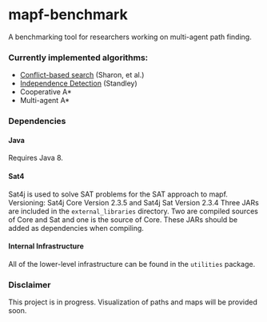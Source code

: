 # mapf-benchmark
A benchmarking tool for researchers working on multi-agent path finding.

### Currently implemented algorithms:
  * [Conflict-based search](https://www.aaai.org/ocs/index.php/AAAI/AAAI12/paper/view/5062/) (Sharon, et al.)
  * [Independence Detection](http://www.aaai.org/ocs/index.php/AAAI/AAAI10/paper/view/1926) (Standley)
  * Cooperative A*
  * Multi-agent A*
  
### Dependencies
#### Java
Requires Java 8.

#### Sat4
Sat4j is used to solve SAT problems for the SAT approach to mapf. 
Versioning: Sat4j Core Version 2.3.5 and Sat4j Sat Version 2.3.4
Three JARs are included in the `external_libraries` directory. 
Two are compiled sources of Core and Sat and one is the source of Core.
These JARs should be added as dependencies when compiling.

#### Internal Infrastructure
All of the lower-level infrastructure can be found in the `utilities` package.

### Disclaimer
This project is in progress. Visualization of paths and maps will be provided soon.
